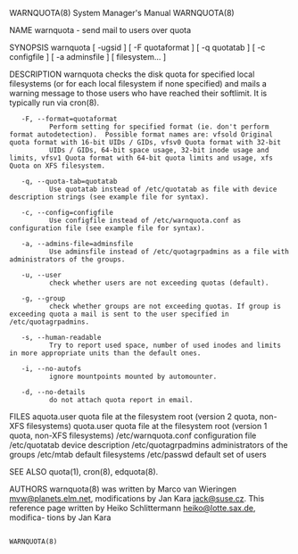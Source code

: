 WARNQUOTA(8)                                                                               System Manager's Manual                                                                               WARNQUOTA(8)



NAME
       warnquota - send mail to users over quota

SYNOPSIS
       warnquota [ -ugsid ] [ -F quotaformat ] [ -q quotatab ] [ -c configfile ] [ -a adminsfile ] [ filesystem...  ]

DESCRIPTION
       warnquota  checks  the disk quota for specified local filesystems (or for each local filesystem if none specified) and mails a warning message to those users who have reached their softlimit.  It is
       typically run via cron(8).

       -F, --format=quotaformat
              Perform setting for specified format (ie. don't perform format autodetection).  Possible format names are: vfsold Original quota format with 16-bit UIDs / GIDs, vfsv0 Quota format with 32-bit
              UIDs / GIDs, 64-bit space usage, 32-bit inode usage and limits, vfsv1 Quota format with 64-bit quota limits and usage, xfs Quota on XFS filesystem.

       -q, --quota-tab=quotatab
              Use quotatab instead of /etc/quotatab as file with device description strings (see example file for syntax).

       -c, --config=configfile
              Use configfile instead of /etc/warnquota.conf as configuration file (see example file for syntax).

       -a, --admins-file=adminsfile
              Use adminsfile instead of /etc/quotagrpadmins as a file with administrators of the groups.

       -u, --user
              check whether users are not exceeding quotas (default).

       -g, --group
              check whether groups are not exceeding quotas. If group is exceeding quota a mail is sent to the user specified in /etc/quotagrpadmins.

       -s, --human-readable
              Try to report used space, number of used inodes and limits in more appropriate units than the default ones.

       -i, --no-autofs
              ignore mountpoints mounted by automounter.

       -d, --no-details
              do not attach quota report in email.

FILES
       aquota.user         quota file at the filesystem root (version 2 quota, non-XFS filesystems)
       quota.user          quota file at the filesystem root (version 1 quota, non-XFS filesystems)
       /etc/warnquota.conf configuration file
       /etc/quotatab       device description
       /etc/quotagrpadmins administrators of the groups
       /etc/mtab           default filesystems
       /etc/passwd         default set of users

SEE ALSO
       quota(1), cron(8), edquota(8).

AUTHORS
       warnquota(8)  was  written by Marco van Wieringen <mvw@planets.elm.net>, modifications by Jan Kara <jack@suse.cz>.  This reference page written by Heiko Schlittermann <heiko@lotte.sax.de>, modifica-
       tions by Jan Kara



                                                                                                                                                                                                 WARNQUOTA(8)
